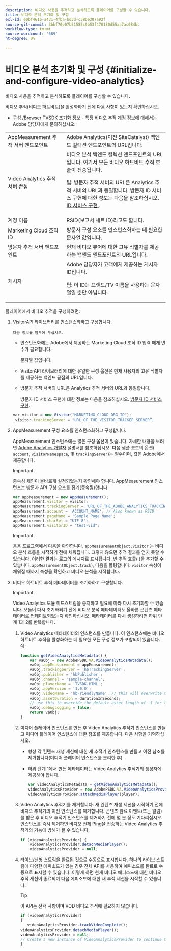 ```yaml
---
description: 비디오 사용을 추적하고 분석하도록 플레이어를 구성할 수 있습니다.
title: 비디오 분석 초기화 및 구성
exl-id: e0bf461b-a431-4fba-bd3d-c38be307a92f
source-git-commit: 3bbf70e07b51585c9b53f470180d55aa7ac084bc
workflow-type: tm+mt
source-wordcount: '689'
ht-degree: 0%

---
```


# 비디오 분석 초기화 및 구성 {#initialize-and-configure-video-analytics}

비디오 사용을 추적하고 분석하도록 플레이어를 구성할 수 있습니다.

비디오 추적(비디오 하트비트)을 활성화하기 전에 다음 사항이 있는지 확인하십시오.

* 구성 /Browser TVSDK 초기화 정보 - 특정 비디오 추적 계정 정보에 대해서는 Adobe 담당자에게 문의하십시오.

<table id="table_3565328ABBEE4605A92EAE1ADE5D6F84">
 <tbody>
  <tr>
   <td colname="col1"> AppMeasurement 추적 서버 엔드포인트 </td>
   <td colname="col2"> Adobe Analytics(이전 SiteCatalyst) 백엔드 컬렉션 엔드포인트의 URL입니다. </td>
  </tr>
  <tr>
   <td colname="col1"> Video Analytics 추적 서버 끝점 </td>
   <td colname="col2"> 비디오 분석 백엔드 컬렉션 엔드포인트의 URL입니다. 여기서 모든 비디오 하트비트 추적 호출이 전송됩니다. <p>팁: 방문자 추적 서버의 URL은 Analytics 추적 서버의 URL과 동일합니다. 방문자 ID 서비스 구현에 대한 정보는 다음을 참조하십시오. <a href="https://experienceleague.adobe.com/docs/id-service/using/implementation/setup-target.html?lang=en" format="html" scope="external"> ID 서비스 구현 </a>. </p> </td>
  </tr>
  <tr>
   <td colname="col1"> 계정 이름 </td>
   <td colname="col2"> RSID(보고서 세트 ID)라고도 합니다. </td>
  </tr>
  <tr>
   <td colname="col1"> Marketing Cloud 조직 ID </td>
   <td colname="col2"> 방문자 구성 요소를 인스턴스화하는 데 필요한 문자열 값입니다. </td>
  </tr>
  <tr>
   <td colname="col1"> 방문자 추적 서버 엔드포인트 </td>
   <td colname="col2"> 현재 비디오 뷰어에 대한 고유 식별자를 제공하는 백엔드 엔드포인트의 URL입니다. </td>
  </tr>
  <tr>
   <td colname="col1"> 게시자 </td>
   <td colname="col2"> Adobe 담당자가 고객에게 제공하는 게시자 ID입니다. <p>팁: 이 ID는 브랜드/TV 이름을 사용하는 문자열일 뿐만 아닙니다. </p> </td>
  </tr>
 </tbody>
</table>

플레이어에서 비디오 추적을 구성하려면:

1. VisitorAPI 라이브러리를 인스턴스화하고 구성합니다.

       다음 정보를 염두에 두십시오.
   
   * 인스턴스화에는 Adobe에서 제공하는 Marketing Cloud 조직 ID 입력 매개 변수가 필요합니다.

      문자열 값입니다.
   * VisitorAPI 라이브러리에 대한 유일한 구성 옵션은 현재 사용자의 고유 식별자를 제공하는 백엔드 끝점의 URL입니다.
   * 방문자 추적 서버의 URL은 Analytics 추적 서버의 URL과 동일합니다.

      방문자 ID 서비스 구현에 대한 정보는 다음을 참조하십시오. [방문자 ID 서비스 구현](https://experienceleague.adobe.com/docs/id-service/using/implementation/setup-target.html?lang=en).

   ```js
   var_visitor = new Visitor("MARKETING_CLOUD_ORG_ID");
   _visitor.trackingServer = "URL_OF_THE_VISITOR_TRACKER_SERVER”;
   ```

2. AppMeasurement 구성 요소를 인스턴스화하고 구성합니다.

   AppMeasurement 인스턴스에는 많은 구성 옵션이 있습니다. 자세한 내용을 보려면 [Adobe Analytics 개발자](https://microsite.omniture.com/t2/help/en_US/reference/#Developer) 설명서를 참조하십시오. 다음 샘플 코드의 옵션( `account`, `visitorNamespace`, 및 `trackingServer`)는 필수이며, 값은 Adobe에서 제공합니다.

   >[!IMPORTANT]
   >
   >종속성 체인이 올바르게 설정되었는지 확인해야 합니다. AppMeasurement 인스턴스는 방문자 API 구성 요소를 집계(종속됨)합니다.

   ```js
   var appMeasurement = new AppMeasurement();
   appMeasurement.visitor = visitor;
   appMeasurement.trackingServer = 'URL_OF_THE_ADOBE_ANALYTICS_TRACKING_SERVER';
   appMeasurement.account = 'ACCOUNT_NAME'; // Also known as RSID
   appMeasurement.pageName = 'Sample Page Name';
   appMeasurement.charSet = "UTF-8";
   appMeasurement.visitorID = "test-vid";
   ```

   >[!IMPORTANT]
   >
   >응용 프로그램에서 다음을 확인합니다. `appMeasurementObject.visitor` 는 비디오 분석 흐름을 시작하기 전에 채워집니다. 그렇지 않으면 추적 결과를 얻지 못할 수 있습니다. 이러한 결과는 로그의 메시지로 표시됩니다. 빈 추적 호출( )을 추가할 수 있습니다. `appMeasurementObject.track`), 다음을 폴링합니다. `visitor` 속성이 채워질 때까지 속성을 확인하고 비디오 분석을 시작합니다.

3. 비디오 하트비트 추적 메타데이터를 초기화하고 구성합니다.

   >[!IMPORTANT]
   >
   >Video Analytics 모듈 미드스트림을 중지하고 필요에 따라 다시 초기화할 수 있습니다. 모듈이 다시 초기화되기 전에 비디오 분석 메타데이터도 올바른 콘텐츠 메타데이터로 업데이트되었는지 확인하십시오. 메타데이터를 다시 생성하려면 하위 단계 1과 2를 반복합니다.

   1. Video Analytics 메타데이터의 인스턴스를 만듭니다.
이 인스턴스에는 비디오 하트비트 추적을 활성화하는 데 필요한 모든 구성 정보가 포함되어 있습니다. 예:

      ```js
      function getVideoAnalyticsMetadata() {
          var vaObj = new AdobePSDK.VA.VideoAnalyticsMetadata();
          vaObj.appMeasurement = appMeasurement;
          vaObj.trackingServer = 'hbTrackingServer';
          vaObj.publisher = 'hbPublisher';
          vaObj.channel = 'sample-channel';
          vaObj.playerName = 'TVSDK-HTML';
          vaObj.appVersion = '1.0.0';
          vaObj.videoName = 'hbFriendlyName'; // this will overwrite the ContextData variable a.media.friendlyName
          vaObj.assetDuration = durationInSeconds;
          // use this to override the default asset length of -1 for live streams
          vaObj.debugLogging = false;
          return vaObj;
      }
      ```

   2. 미디어 플레이어 인스턴스를 만든 후 Video Analytics 추적기 인스턴스를 만들고 미디어 플레이어 인스턴스에 대한 참조를 제공합니다.
다음 사항을 기억하십시오.

      * 항상 각 컨텐츠 재생 세션에 대한 새 추적기 인스턴스를 만들고 이전 참조를 제거합니다(미디어 플레이어 인스턴스를 분리한 후).
      * 하위 단계 1에서 만든 메타데이터는 Video Analytics 추적기의 생성자에 제공해야 합니다.

         ```js
         var videoAnalyticsMetadata = getVideoAnalyticsMetadata();
         videoAnalyticsProvider = new AdobePSDK.VA.VideoAnalyticsProvider(videoAnalyticsMetadata);
         videoAnalyticsProvider.attachMediaPlayer(player);
         ```
   3. Video Analytics 추적기를 제거합니다.
새 컨텐츠 재생 세션을 시작하기 전에 비디오 추적기의 이전 인스턴스를 제거합니다. 콘텐츠 완료 이벤트(또는 알림)를 받은 후 비디오 추적기 인스턴스를 제거하기 전에 몇 분 정도 기다리십시오. 인스턴스를 즉시 제거하면 비디오 전체 Ping을 전송하는 Video Analytics 추적기의 기능에 방해가 될 수 있습니다.

      ```js
      if (videoAnalyticsProvider) {
          videoAnalyticsProvider.detachMediaPlayer();
          videoAnalyticsProvider = null;
      ```

   4. 라이브/선형 스트림을 완료된 것으로 수동으로 표시합니다.
하나의 라이브 스트림에 다양한 에피소드가 있는 경우 전체 API를 사용하여 에피소드를 완료로 수동으로 표시할 수 있습니다. 이렇게 하면 현재 비디오 에피소드에 대한 비디오 추적 세션이 종료되며 다음 에피소드에 대한 새 추적 세션을 시작할 수 있습니다.
      >[!TIP]
      >
      >이 API는 선택 사항이며 VOD 비디오 추적에 필요하지 않습니다.

      ```js
      if (videoAnalyticsProvider)
      {
         videoAnalyticsProvider.trackVideoComplete();
      videoAnalyticsProvider.detachMediaPlayer();
      videoAnalyticsProvider = null;
      // Create a new instance of VideoAnalyticsProvider to continue tracking.
      }
      ```
